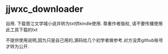 # jjwxc_downloader
自用. 下载晋江文学城小说并转为txt供kindle使用. 尊重作者版权, 请不要传播使用此工具下载的txt

不提供使用说明,因为只是自己用的,源码给几个初学者做参考.对方没弄github账号才转为公开.
